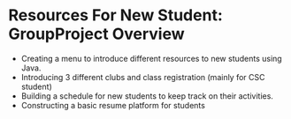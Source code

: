 # Resources For New Student: GroupProject Overview
- Creating a menu to introduce different resources to new students using Java.
- Introducing 3 different clubs and class registration (mainly for CSC student)
- Building a schedule for new students to keep track on their activities.
- Constructing a basic resume platform for students

